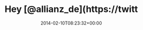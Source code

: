 ---
retweeted: false
source: <a href="http://twitter.com" rel="nofollow">Twitter Web Client</a>
entities:
  user_mentions:
  - name: Allianz in Deutschland
    screen_name: allianz_de
    indices:
    - '4'
    - '15'
    id_str: '32399418'
    id: '32399418'
  urls: []
  symbols: []
  media:
  - expanded_url: https://twitter.com/bascht/status/432791934940090368/photo/1
    indices:
    - '90'
    - '112'
    url: http://t.co/7xxs1h2TjN
    media_url: http://pbs.twimg.com/media/BgGV-MhCEAAcLth.png
    id_str: '432791934948478976'
    id: '432791934948478976'
    media_url_https: https://pbs.twimg.com/media/BgGV-MhCEAAcLth.png
    sizes:
      large:
        w: '863'
        h: '115'
        resize: fit
      thumb:
        w: '115'
        h: '115'
        resize: crop
      small:
        w: '680'
        h: '91'
        resize: fit
      medium:
        w: '863'
        h: '115'
        resize: fit
    type: photo
    display_url: pic.twitter.com/7xxs1h2TjN
  hashtags: []
display_text_range:
- '0'
- '112'
favorite_count: '0'
id_str: '432791934940090368'
truncated: false
retweet_count: '1'
id: '432791934940090368'
possibly_sensitive: false
created_at: Mon Feb 10 08:23:32 +0000 2014
favorited: false
full_text: Hey [@allianz_de](https://twitter.com/allianz_de) – ich glaube eure Entwickler
  haben keine Lust auf Java Server Faces mehr…
lang: de
extended_entities:
  media:
  - expanded_url: https://twitter.com/bascht/status/432791934940090368/photo/1
    indices:
    - '90'
    - '112'
    url: http://t.co/7xxs1h2TjN
    media_url: http://pbs.twimg.com/media/BgGV-MhCEAAcLth.png
    id_str: '432791934948478976'
    id: '432791934948478976'
    media_url_https: https://pbs.twimg.com/media/BgGV-MhCEAAcLth.png
    sizes:
      large:
        w: '863'
        h: '115'
        resize: fit
      thumb:
        w: '115'
        h: '115'
        resize: crop
      small:
        w: '680'
        h: '91'
        resize: fit
      medium:
        w: '863'
        h: '115'
        resize: fit
    type: photo
    display_url: pic.twitter.com/7xxs1h2TjN
tags:
- pesos:twitter
date: '2014-02-10T08:23:32+00:00'
src: https://twitter.com/bascht/status/432791934940090368
original_url: https://twitter.com/bascht/status/432791934940090368
type: twitter_tweet
media_url: https://img.bascht.com/twitter/pbs.twimg.com/media/BgGV-MhCEAAcLth.png
text: Hey [@allianz_de](https://twitter.com/allianz_de) – ich glaube eure Entwickler
  haben keine Lust auf Java Server Faces mehr…
title: Hey [@allianz_de](https://twitt

---